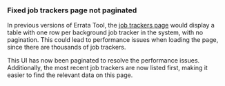 ### Fixed job trackers page not paginated

In previous versions of Errata Tool, the
[job trackers page](https://errata.devel.redhat.com/job_trackers) would display
a table with one row per background job tracker in the system, with no
pagination.  This could lead to performance issues when loading the page, since
there are thousands of job trackers.

This UI has now been paginated to resolve the performance issues.  Additionally,
the most recent job trackers are now listed first, making it easier to find the
relevant data on this page.
